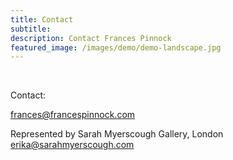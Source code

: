 ```yaml
---
title: Contact
subtitle: 
description: Contact Frances Pinnock
featured_image: /images/demo/demo-landscape.jpg
---
```

<br />
 
Contact: 

frances@francespinnock.com  

Represented by Sarah Myerscough Gallery, London  
erika@sarahmyerscough.com




